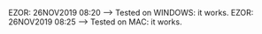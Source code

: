 EZOR: 26NOV2019 08:20 --> Tested on WINDOWS: it works.
EZOR: 26NOV2019 08:25 --> Tested on MAC: it works.
